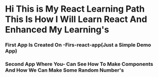 <h1>Hi This is My React Learning Path This Is How I Will Learn React And Enhanced My Learning's</h1>
<h3>First App Is Created On -Firs-react-app(Just a Simple Demo App)</h3>
<h3>Second App Where You- Can See How To Make Components And How We Can Make Some Random Number's</h3>
